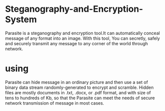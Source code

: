 # Steganography-and-Encryption-System
Parasite is a steganography and encryption tool.It can automatically conceal message of any format into an image.
With this tool, You can secretly, safely and securely transmit any message to any corner of the world through network. 
# using
Parasite can hide message in an ordinary picture and then use a set of binary data stream randomly-generated to encrypt and scramble. Hidden files are mostly documents in .txt, .docx, or .pdf format, and with size of tens to hundreds of Kb, so that the Parasite can meet the needs of secure network transmission of message in most cases. 
